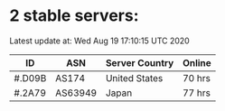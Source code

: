 # 2 stable servers:

Latest update at: Wed Aug 19 17:10:15 UTC 2020

| ID | ASN | Server Country | Online |
| -- | --- | -------------- | ------ |
| #.D09B | AS174 | United States | 70 hrs |
| #.2A79 | AS63949 | Japan | 77 hrs |


